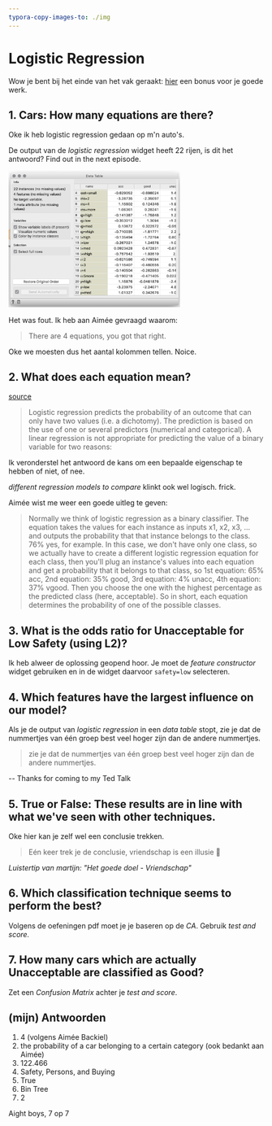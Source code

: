 ```yaml
---
typora-copy-images-to: ./img
---
```


# Logistic Regression

Wow je bent bij het einde van het vak geraakt: [hier](https://youtu.be/_p6hDcPhhqo) een bonus voor je goede werk.

## 1. Cars: How many equations are there?

Oke ik heb logistic regression gedaan op m'n auto's. 

De output van de *logistic regression* widget heeft 22 rijen, is dit het antwoord? Find out in the next episode.

<img src="img/image-20200510223926287.png" alt="image-20200510223926287" style="zoom:33%;" />

Het was fout. Ik heb aan Aimée gevraagd waarom:

> There are 4 equations, you got that right.

Oke we moesten dus het aantal kolommen tellen. Noice.

## 2. What does each equation mean?

[source](https://saedsayad.com/logistic_regression.htm)

> Logistic regression predicts the probability of an outcome that can only have two values (i.e. a dichotomy). The prediction is based on the use of one or several predictors (numerical and categorical). A linear regression is not appropriate for predicting the value of a binary variable for two reasons:

Ik veronderstel het antwoord de kans om een bepaalde eigenschap te hebben of niet, of nee. 

*different regression models to compare* klinkt ook wel logisch. frick.

Aimée wist me weer een goede uitleg te geven:

> Normally we think of logistic regression as a binary classifier. The equation takes the values for each instance as inputs x1, x2, x3, ... and outputs the probability that that instance belongs to the class. 76% yes, for example.
> In this case, we don't have only one class, so we actually have to create a different logistic regression equation for each class, then you'll plug an instance's values into each equation and get a probability that it belongs to that class, so 1st equation: 65% acc, 2nd equation: 35% good, 3rd equation: 4% unacc, 4th equation: 37% vgood. Then you choose the one with the highest percentage as the predicted class (here, acceptable).
> So in short, each equation determines the probability of one of the possible classes.

## 3. What is the odds ratio for Unacceptable for Low Safety (using L2)?

Ik heb alweer de oplossing geopend hoor. Je moet de *feature constructor* widget gebruiken en in de widget daarvoor `safety=low` selecteren.

## 4. Which features have the largest influence on our model?

Als je de output van *logistic regression* in een *data table* stopt, zie je dat de nummertjes van één groep best veel hoger zijn dan de andere nummertjes. 



> zie je dat de nummertjes van één groep best veel hoger zijn dan de andere nummertjes. 

-- Thanks for coming to my Ted Talk

## 5. True or False: These results are in line with what we've seen with other techniques.

Oke hier kan je zelf wel een conclusie trekken.

> Eén keer trek je de conclusie, vriendschap is een illusie :musical_note:

*Luistertip van martijn: "Het goede doel - Vriendschap"*

## 6. Which classification technique seems to perform the best?

Volgens de oefeningen pdf moet je je baseren op de *CA*. Gebruik *test and score.*

## 7. How many cars which are actually Unacceptable are classified as Good?

Zet een *Confusion Matrix* achter je *test and score*. 

## (mijn) Antwoorden

1. 4 (volgens Aimée Backiel)
2. the probability of a car belonging to a certain category (ook bedankt aan Aimée)
3. 122.466
4. Safety, Persons, and Buying
5. True
6. Bin Tree
7. 2

Aight boys, 7 op 7



